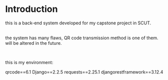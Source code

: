 # Introduction

this is a back-end system developed for my capstone project in SCUT.

<br>the system has many flaws, QR code transmission method is one of them. will be altered in the future.

<br>

this is my environment:<br>

qrcode==6.1
Django==2.2.5
requests==2.25.1
djangorestframework==3.12.4
